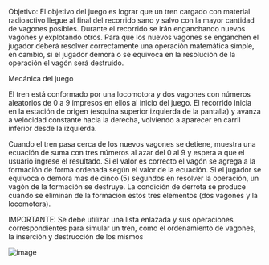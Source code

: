 Objetivo:
El objetivo del juego es lograr que un tren cargado con material radioactivo llegue al final del recorrido sano y salvo con la mayor cantidad de vagones posibles. Durante el recorrido se irán enganchando nuevos vagones y explotando otros. Para que los nuevos vagones se enganchen el jugador deberá resolver correctamente una operación matemática simple, en cambio, si el jugador demora o se equivoca en la resolución de la operación el vagón será destruido.

Mecánica del juego

El tren está conformado por una locomotora y dos vagones con números aleatorios de 0 a 9 impresos en ellos al inicio del juego. El recorrido inicia en la estación de origen (esquina superior izquierda de la pantalla) y avanza a velocidad constante hacia la derecha, volviendo a aparecer en carril inferior desde la izquierda.

Cuando el tren pasa cerca de los nuevos vagones se detiene, muestra una ecuación de suma con tres números al azar del 0 al 9 y espera a que el usuario ingrese el resultado. Si el valor es correcto el vagón se agrega a la formación de forma ordenada según el valor de la ecuación. Si el jugador se equivoca o demora mas de cinco (5) segundos en resolver la operación, un vagón de la formación se destruye. La condición de derrota se produce cuando se eliminan de la formación estos tres elementos (dos vagones y la locomotora).

IMPORTANTE: Se debe utilizar una lista enlazada y sus operaciones correspondientes para simular un tren, como el ordenamiento de vagones, la inserción y destrucción de los mismos


![image](https://user-images.githubusercontent.com/83043304/120077207-9817ac80-c07f-11eb-8d24-8b068cec47f1.png)

